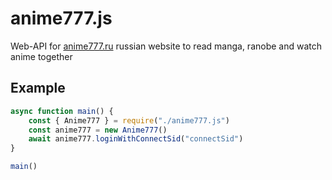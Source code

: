 # anime777.js
Web-API for [anime777.ru](https://anime777.ru) russian website to read manga, ranobe and watch anime together

## Example
```JavaScript
async function main() {
	const { Anime777 } = require("./anime777.js")
	const anime777 = new Anime777()
	await anime777.loginWithConnectSid("connectSid")
}

main()
```
